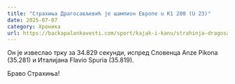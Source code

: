 ```yaml
---
title: "Страхиња Драгосављевић је шампион Европе u K1 200 (U 23)"
date: 2025-07-07
category: Хроника
url: https://backapalankavesti.com/sport/kajak-i-kanu/strahinja-dragosavljevic-je-samion-evrope-u-k1-200-u-23/
---
```


Он је извеслао трку за 34.829 секунди, испред Словенца Anze Pikona (35.281) и Италијана Flavio Spuria (35.819).

Браво Страхиња!
